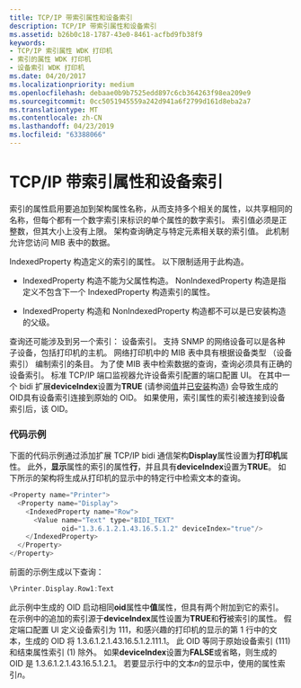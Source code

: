 ```yaml
---
title: TCP/IP 带索引属性和设备索引
description: TCP/IP 带索引属性和设备索引
ms.assetid: b26b0c18-1787-43e0-8461-acfbd9fb38f9
keywords:
- TCP/IP 索引属性 WDK 打印机
- 索引的属性 WDK 打印机
- 设备索引 WDK 打印机
ms.date: 04/20/2017
ms.localizationpriority: medium
ms.openlocfilehash: debaae0b9b7525edd897c6cb364263f98ea209e9
ms.sourcegitcommit: 0cc5051945559a242d941a6f2799d161d8eba2a7
ms.translationtype: MT
ms.contentlocale: zh-CN
ms.lasthandoff: 04/23/2019
ms.locfileid: "63388066"
---
```

# <a name="tcpip-indexed-properties-and-device-indexes"></a>TCP/IP 带索引属性和设备索引


索引的属性启用要追加到架构属性名称，从而支持多个相关的属性，以共享相同的名称，但每个都有一个数字索引来标识的单个属性的数字索引。 索引值必须是正整数，但其大小上没有上限。 架构查询确定与特定元素相关联的索引值。 此机制允许您访问 MIB 表中的数据。

IndexedProperty 构造定义的索引的属性。 以下限制适用于此构造。

-   IndexedProperty 构造不能为父属性构造。 NonIndexedProperty 构造是指定义不包含下一个 IndexedProperty 构造索引的属性。

-   IndexedProperty 构造和 NonIndexedProperty 构造都不可以是已安装构造的父级。

查询还可能涉及到另一个索引： 设备索引。 支持 SNMP 的网络设备可以是各种子设备，包括打印机的主机。 网络打印机中的 MIB 表中具有根据设备类型 （设备索引） 编制索引的条目。 为了使 MIB 表中检索数据的查询，查询必须具有正确的设备索引。 标准 TCP/IP 端口监视器允许设备索引配置的端口配置 UI。 在其中一个 bidi 扩展**deviceIndex**设置为**TRUE** (请参阅[值](value.md)并[已安装](installed2.md)构造) 会导致生成的 OID具有设备索引连接到原始的 OID。 如果使用，索引属性的索引被连接到设备索引后，该 OID。

### <a name="code-example"></a>代码示例

下面的代码示例通过添加扩展 TCP/IP bidi 通信架构**Display**属性设置为**打印机**属性。 此外，**显示**属性的索引的属性**行**，并且具有**deviceIndex**设置为**TRUE**。 如下所示的架构将生成从打印机的显示中的特定行中检索文本的查询。

```cpp
<Property name="Printer">
  <Property name="Display">
    <IndexedProperty name="Row">
      <Value name="Text" type="BIDI_TEXT" 
             oid="1.3.6.1.2.1.43.16.5.1.2" deviceIndex="true"/>
    </IndexedProperty>
  </Property>
</Property>
```

前面的示例生成以下查询：

```cpp
\Printer.Display.Row1:Text
```

此示例中生成的 OID 启动相同**oid**属性中**值**属性，但具有两个附加到它的索引。 在示例中的追加的索引源于**deviceIndex**属性设置为**TRUE**和**行**被索引的属性。 假定端口配置 UI 定义设备索引为 111，和感兴趣的打印机的显示的第 1 行中的文本，生成的 OID 将 1.3.6.1.2.1.43.16.5.1.2.111.1。 此 OID 等同于原始设备索引 (111) 和结束属性索引 (1) 除外。 如果**deviceIndex**设置为**FALSE**或省略，则生成的 OID 是 1.3.6.1.2.1.43.16.5.1.2.1。 若要显示行中的文本*n*的显示中，使用的属性索引*n*。

 

 




